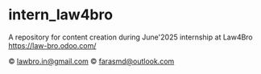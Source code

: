# intern_law4bro
A repository for content creation during June'2025 internship at Law4Bro
https://law-bro.odoo.com/

© lawbro.in@gmail.com
© farasmd@outlook.com

